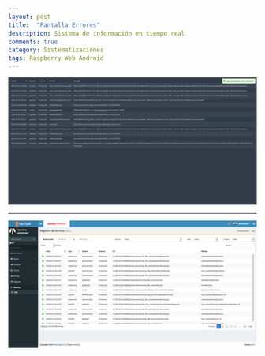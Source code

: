 ```yaml
---
layout: post
title:  "Pantalla Errores"
description: Sistema de información en tiempo real
comments: true
category: Sistematizaciones
tags: Raspberry Web Android
---
```

<img src="/public/imgs/proyectos/pantallaErrores.png" />
<hr>
<img src="/public/imgs/proyectos/diezEquisErrores.png" />
